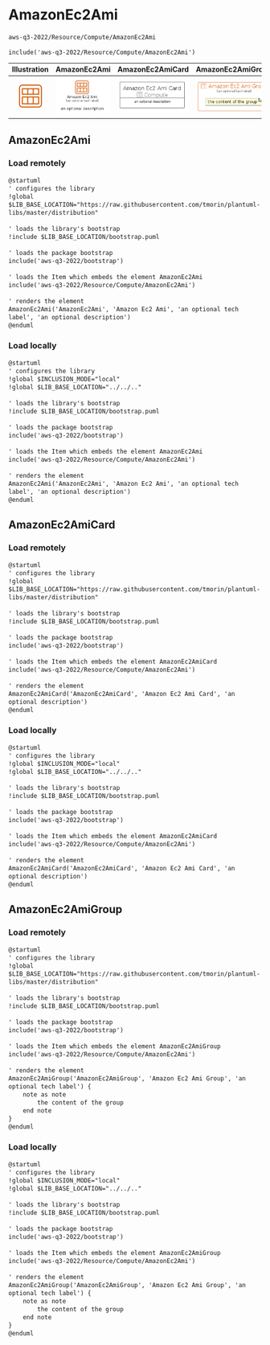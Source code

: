 # AmazonEc2Ami


```text
aws-q3-2022/Resource/Compute/AmazonEc2Ami
```

```text
include('aws-q3-2022/Resource/Compute/AmazonEc2Ami')
```



| Illustration | AmazonEc2Ami | AmazonEc2AmiCard | AmazonEc2AmiGroup |
| :---: | :---: | :---: | :---: |
| ![illustration for Illustration](../../../aws-q3-2022/Resource/Compute/AmazonEc2Ami.png) | ![illustration for AmazonEc2Ami](../../../aws-q3-2022/Resource/Compute/AmazonEc2Ami.Local.png) | ![illustration for AmazonEc2AmiCard](../../../aws-q3-2022/Resource/Compute/AmazonEc2AmiCard.Local.png) | ![illustration for AmazonEc2AmiGroup](../../../aws-q3-2022/Resource/Compute/AmazonEc2AmiGroup.Local.png) |




## AmazonEc2Ami

### Load remotely
```plantuml
@startuml
' configures the library
!global $LIB_BASE_LOCATION="https://raw.githubusercontent.com/tmorin/plantuml-libs/master/distribution"

' loads the library's bootstrap
!include $LIB_BASE_LOCATION/bootstrap.puml

' loads the package bootstrap
include('aws-q3-2022/bootstrap')

' loads the Item which embeds the element AmazonEc2Ami
include('aws-q3-2022/Resource/Compute/AmazonEc2Ami')

' renders the element
AmazonEc2Ami('AmazonEc2Ami', 'Amazon Ec2 Ami', 'an optional tech label', 'an optional description')
@enduml
```

### Load locally
```plantuml
@startuml
' configures the library
!global $INCLUSION_MODE="local"
!global $LIB_BASE_LOCATION="../../.."

' loads the library's bootstrap
!include $LIB_BASE_LOCATION/bootstrap.puml

' loads the package bootstrap
include('aws-q3-2022/bootstrap')

' loads the Item which embeds the element AmazonEc2Ami
include('aws-q3-2022/Resource/Compute/AmazonEc2Ami')

' renders the element
AmazonEc2Ami('AmazonEc2Ami', 'Amazon Ec2 Ami', 'an optional tech label', 'an optional description')
@enduml
```

## AmazonEc2AmiCard

### Load remotely
```plantuml
@startuml
' configures the library
!global $LIB_BASE_LOCATION="https://raw.githubusercontent.com/tmorin/plantuml-libs/master/distribution"

' loads the library's bootstrap
!include $LIB_BASE_LOCATION/bootstrap.puml

' loads the package bootstrap
include('aws-q3-2022/bootstrap')

' loads the Item which embeds the element AmazonEc2AmiCard
include('aws-q3-2022/Resource/Compute/AmazonEc2Ami')

' renders the element
AmazonEc2AmiCard('AmazonEc2AmiCard', 'Amazon Ec2 Ami Card', 'an optional description')
@enduml
```

### Load locally
```plantuml
@startuml
' configures the library
!global $INCLUSION_MODE="local"
!global $LIB_BASE_LOCATION="../../.."

' loads the library's bootstrap
!include $LIB_BASE_LOCATION/bootstrap.puml

' loads the package bootstrap
include('aws-q3-2022/bootstrap')

' loads the Item which embeds the element AmazonEc2AmiCard
include('aws-q3-2022/Resource/Compute/AmazonEc2Ami')

' renders the element
AmazonEc2AmiCard('AmazonEc2AmiCard', 'Amazon Ec2 Ami Card', 'an optional description')
@enduml
```

## AmazonEc2AmiGroup

### Load remotely
```plantuml
@startuml
' configures the library
!global $LIB_BASE_LOCATION="https://raw.githubusercontent.com/tmorin/plantuml-libs/master/distribution"

' loads the library's bootstrap
!include $LIB_BASE_LOCATION/bootstrap.puml

' loads the package bootstrap
include('aws-q3-2022/bootstrap')

' loads the Item which embeds the element AmazonEc2AmiGroup
include('aws-q3-2022/Resource/Compute/AmazonEc2Ami')

' renders the element
AmazonEc2AmiGroup('AmazonEc2AmiGroup', 'Amazon Ec2 Ami Group', 'an optional tech label') {
    note as note
        the content of the group
    end note
}
@enduml
```

### Load locally
```plantuml
@startuml
' configures the library
!global $INCLUSION_MODE="local"
!global $LIB_BASE_LOCATION="../../.."

' loads the library's bootstrap
!include $LIB_BASE_LOCATION/bootstrap.puml

' loads the package bootstrap
include('aws-q3-2022/bootstrap')

' loads the Item which embeds the element AmazonEc2AmiGroup
include('aws-q3-2022/Resource/Compute/AmazonEc2Ami')

' renders the element
AmazonEc2AmiGroup('AmazonEc2AmiGroup', 'Amazon Ec2 Ami Group', 'an optional tech label') {
    note as note
        the content of the group
    end note
}
@enduml
```

